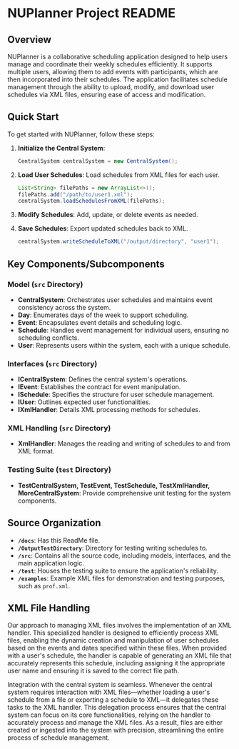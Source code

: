 # NUPlanner Project README

## Overview

NUPlanner is a collaborative scheduling application designed to help users manage and coordinate their weekly schedules efficiently. It supports multiple users, allowing them to add events with participants, which are then incorporated into their schedules. The application facilitates schedule management through the ability to upload, modify, and download user schedules via XML files, ensuring ease of access and modification.

## Quick Start

To get started with NUPlanner, follow these steps:

1. **Initialize the Central System**:
    ```java
    CentralSystem centralSystem = new CentralSystem();
    ```

2. **Load User Schedules**:
   Load schedules from XML files for each user.
    ```java
    List<String> filePaths = new ArrayList<>();
    filePaths.add("/path/to/user1.xml");
    centralSystem.loadSchedulesFromXML(filePaths);
    ```

3. **Modify Schedules**:
   Add, update, or delete events as needed.

4. **Save Schedules**:
   Export updated schedules back to XML.
    ```java
    centralSystem.writeScheduleToXML("/output/directory", "user1");
    ```

## Key Components/Subcomponents

### Model (`src` Directory)

- **CentralSystem**: Orchestrates user schedules and maintains event consistency across the system.
- **Day**: Enumerates days of the week to support scheduling.
- **Event**: Encapsulates event details and scheduling logic.
- **Schedule**: Handles event management for individual users, ensuring no scheduling conflicts.
- **User**: Represents users within the system, each with a unique schedule.

### Interfaces (`src` Directory)

- **ICentralSystem**: Defines the central system's operations.
- **IEvent**: Establishes the contract for event manipulation.
- **ISchedule**: Specifies the structure for user schedule management.
- **IUser**: Outlines expected user functionalities.
- **IXmlHandler**: Details XML processing methods for schedules.

### XML Handling (`src` Directory)

- **XmlHandler**: Manages the reading and writing of schedules to and from XML format.

### Testing Suite (`test` Directory)

- **TestCentralSystem, TestEvent, TestSchedule, TestXmlHandler, MoreCentralSystem**: Provide comprehensive unit testing for the system components.

## Source Organization

- **`/docs`**: Has this ReadMe file.
- **`/OutputTestDirectory`**: Directory for testing writing schedules to.
- **`/src`**: Contains all the source code, including models, interfaces, and the main application logic.
- **`/test`**: Houses the testing suite to ensure the application's reliability.
- **`/examples`**: Example XML files for demonstration and testing purposes, such as `prof.xml`.

## XML File Handling

Our approach to managing XML files involves the implementation of an XML handler. This specialized handler is designed to efficiently process XML files, enabling the dynamic creation and manipulation of user schedules based on the events and dates specified within these files. When provided with a user's schedule, the handler is capable of generating an XML file that accurately represents this schedule, including assigning it the appropriate user name and ensuring it is saved to the correct file path.

Integration with the central system is seamless. Whenever the central system requires interaction with XML files—whether loading a user's schedule from a file or exporting a schedule to XML—it delegates these tasks to the XML handler. This delegation process ensures that the central system can focus on its core functionalities, relying on the handler to accurately process and manage the XML files. As a result, files are either created or ingested into the system with precision, streamlining the entire process of schedule management.